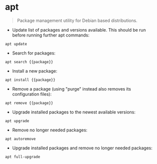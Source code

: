# apt

> Package management utility for Debian based distributions. 

- Update list of packages and versions available. This should be run before running further apt commands:

`apt update`

- Search for packages:

`apt search {{package}}`

- Install a new package:

`apt install {{package}}`

- Remove a package (using "purge" instead also removes its configuration files):

`apt remove {{package}}`

- Upgrade installed packages to the newest available versions:

`apt upgrade`

- Remove no longer needed packages:

`apt autoremove`

- Upgrade installed packages and remove no longer needed packages:

`apt full-upgrade`
